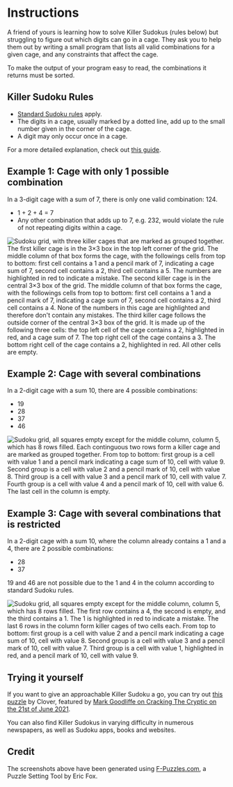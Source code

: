 # Instructions

A friend of yours is learning how to solve Killer Sudokus (rules below) but struggling to figure out which digits can go in a cage.
They ask you to help them out by writing a small program that lists all valid combinations for a given cage, and any constraints that affect the cage.

To make the output of your program easy to read, the combinations it returns must be sorted.

## Killer Sudoku Rules

- [Standard Sudoku rules](https://masteringsudoku.com/sudoku-rules-beginners/) apply.
- The digits in a cage, usually marked by a dotted line, add up to the small number given in the corner of the cage.
- A digit may only occur once in a cage.

For a more detailed explanation, check out [this guide](https://masteringsudoku.com/killer-sudoku/).

## Example 1: Cage with only 1 possible combination

In a 3-digit cage with a sum of 7, there is only one valid combination: 124.

- 1 + 2 + 4 = 7
- Any other combination that adds up to 7, e.g. 232, would violate the rule of not repeating digits within a cage.

![Sudoku grid, with three killer cages that are marked as grouped together. The first killer cage is in the 3×3 box in the top left corner of the grid. The middle column of that box forms the cage, with the followings cells from top to bottom: first cell contains a 1 and a pencil mark of 7, indicating a cage sum of 7, second cell contains a 2, third cell contains a 5. The numbers are highlighted in red to indicate a mistake. The second killer cage is in the central 3×3 box of the grid. The middle column of that box forms the cage, with the followings cells from top to bottom: first cell contains a 1 and a pencil mark of 7, indicating a cage sum of 7, second cell contains a 2, third cell contains a 4. None of the numbers in this cage are highlighted and therefore don't contain any mistakes. The third killer cage follows the outside corner of the central 3×3 box of the grid. It is made up of the following three cells: the top left cell of the cage contains a 2, highlighted in red, and a cage sum of 7. The top right cell of the cage contains a 3. The bottom right cell of the cage contains a 2, highlighted in red. All other cells are empty.](https://media.githubusercontent.com/media/exercism/v3-files/main/julia/killer-sudoku-helper/example1.png)

## Example 2: Cage with several combinations

In a 2-digit cage with a sum 10, there are 4 possible combinations:

- 19
- 28
- 37
- 46

![Sudoku grid, all squares empty except for the middle column, column 5, which has 8 rows filled. Each continguous two rows form a killer cage and are marked as grouped together. From top to bottom: first group is a cell with value 1 and a pencil mark indicating a cage sum of 10, cell with value 9. Second group is a cell with value 2 and a pencil mark of 10, cell with value 8. Third group is a cell with value 3 and a pencil mark of 10, cell with value 7. Fourth group is a cell with value 4 and a pencil mark of 10, cell with value 6. The last cell in the column is empty.](https://media.githubusercontent.com/media/exercism/v3-files/main/julia/killer-sudoku-helper/example2.png)

## Example 3: Cage with several combinations that is restricted

In a 2-digit cage with a sum 10, where the column already contains a 1 and a 4, there are 2 possible combinations:

- 28
- 37

19 and 46 are not possible due to the 1 and 4 in the column according to standard Sudoku rules.

![Sudoku grid, all squares empty except for the middle column, column 5, which has 8 rows filled. The first row contains a 4, the second is empty, and the third contains a 1. The 1 is highlighted in red to indicate a mistake. The last 6 rows in the column form killer cages of two cells each. From top to bottom: first group is a cell with value 2 and a pencil mark indicating a cage sum of 10, cell with value 8. Second group is a cell with value 3 and a pencil mark of 10, cell with value 7. Third group is a cell with value 1, highlighted in red, and a pencil mark of 10, cell with value 9.](https://media.githubusercontent.com/media/exercism/v3-files/main/julia/killer-sudoku-helper/example3.png)

## Trying it yourself

If you want to give an approachable Killer Sudoku a go, you can try out [this puzzle](https://app.crackingthecryptic.com/sudoku/HqTBn3Pr6R) by Clover, featured by [Mark Goodliffe on Cracking The Cryptic on the 21st of June 2021](https://youtu.be/c_NjEbFEeW0?t=1180).

You can also find Killer Sudokus in varying difficulty in numerous newspapers, as well as Sudoku apps, books and websites.

## Credit

The screenshots above have been generated using [F-Puzzles.com](https://www.f-puzzles.com/), a Puzzle Setting Tool by Eric Fox.
